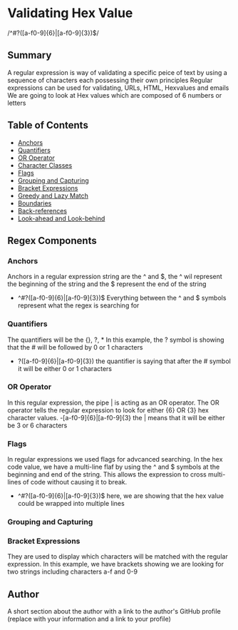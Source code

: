 # Validating Hex Value

/^#?([a-f0-9]{6}|[a-f0-9]{3})$/

## Summary
A regular expression is way of validating a specific peice of text by using a sequence of characters each
possessing their own principles
Regular expressions can be used for validating, URLs, HTML, Hexvalues and emails
We are going to look at Hex values which are composed of 6 numbers or letters

## Table of Contents

- [Anchors](#anchors)
- [Quantifiers](#quantifiers)
- [OR Operator](#or-operator)
- [Character Classes](#character-classes)
- [Flags](#flags)
- [Grouping and Capturing](#grouping-and-capturing)
- [Bracket Expressions](#bracket-expressions)
- [Greedy and Lazy Match](#greedy-and-lazy-match)
- [Boundaries](#boundaries)
- [Back-references](#back-references)
- [Look-ahead and Look-behind](#look-ahead-and-look-behind)

## Regex Components

### Anchors
Anchors in a regular expression string are the ^ and $, the ^ wil represent the beginning of the string and the $ represent
the end of the string
- ^#?([a-f0-9]{6}|[a-f0-9]{3})$
Everything between the ^ and $ symbols represent what the regex is searching for

### Quantifiers
The quantifiers will be the {}, ?, *
In this example, the ? symbol is showing that the # will be followed by 0 or 1 characters
- ?([a-f0-9]{6}|[a-f0-9]{3}) the quantifier is saying that after the # symbol it will be either 0 or 1 characters

### OR Operator
In this regular expression, the pipe | is acting as an OR operator.
The OR operator tells the regular expression to look for either {6} OR {3} hex character values.
-[a-f0-9]{6}|[a-f0-9]{3} the | means that it will be either be 3 or 6 characters

### Flags
In regular expressions we used flags for advcanced searching.
In the hex code value, we have a multi-line flaf by using the ^ and $ symbols at the beginning
and end of the string.
This allows the expression to cross multi-lines of code without causing it to break.
- ^#?([a-f0-9]{6}|[a-f0-9]{3})$ here, we are showing that the hex value could be wrapped into multiple lines

### Grouping and Capturing

### Bracket Expressions
They are used to display which characters will be matched with the regular expression.
In this example, we have brackets showing we are looking for two strings including characters a-f and 0-9

## Author

A short section about the author with a link to the author's GitHub profile (replace with your information and a link to your profile)

